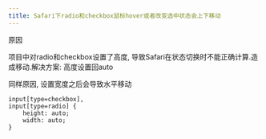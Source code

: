 ```yaml
---
title: Safari下radio和checkbox鼠标hover或者改变选中状态会上下移动
---
```


原因

项目中对radio和checkbox设置了高度, 导致Safari在状态切换时不能正确计算.造成移动.解决方案: 高度设置回auto

同样原因, 设置宽度之后会导致水平移动

```
input[type=checkbox],
input[type=radio] {
    height: auto;
    width: auto;
}
```

